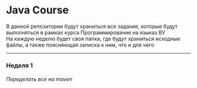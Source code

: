 # Java Course

В данной репозитории будут храниться все задания, которые будут выполняться в рамках курса Программирование на языказ ВУ  
На каждую неделю будет своя папка, где будут храниться исходные файлы, а также поясняющая записка к ним, что и для чего

---

### Неделя 1

###### Переделать все на maven
